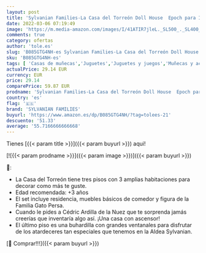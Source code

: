 ```yaml
---
layout: post
title: 'Sylvanian Families-La Casa del Torreón Doll House  Epoch para Imaginar 05400 '
date: 2022-03-06 07:19:49
image: 'https://m.media-amazon.com/images/I/41ATIR7jleL._SL500_._SL400_.jpg'
comments: true
category: ofertas
author: 'tole.es'
slug: 'B085GTG4NH-es Sylvanian Families-La Casa del Torreón Doll House Epoch...'
sku: 'B085GTG4NH-es'
tags: [ 'Casas de muñecas','Juguetes','Juguetes y juegos','Muñecas y accesorios','families','sylvanian','sylvanian families', ]
actualPrice: 29.14 EUR
currency: EUR
price: 29.14
comparePrice: 59.87 EUR
prodname: 'Sylvanian Families-La Casa del Torreón Doll House  Epoch para Imaginar 05400 '
country: 'es'
flag: '🇪🇸'
brand: 'SYLVANIAN FAMILIES'
buyurl: 'https://www.amazon.es/dp/B085GTG4NH/?tag=tolees-21'
descuento: '51.33'
average: '55.7166666666668'
---
```


Tienes [{{< param title >}}]({{< param buyurl >}}) aqui!

[![{{< param prodname >}}]({{< param image >}})]({{< param buyurl >}})

🔎:

- La Casa del Torreón tiene tres pisos con 3 amplias habitaciones para decorar como más te guste.
- Edad recomendada: +3 años
- El set incluye residencia, muebles básicos de comedor y figura de la Familia Gato Persa.
- Cuando le pides a Cédric Ardilla de la Nuez que te sorprenda jamás creerías que inventaría algo así. ¡Una casa con ascensor!
- El último piso es una buhardilla con grandes ventanales para disfrutar de los atardeceres tan especiales que tenemos en la Aldea Sylvanian.

[🛒 Comprar!!!]({{< param buyurl >}})
